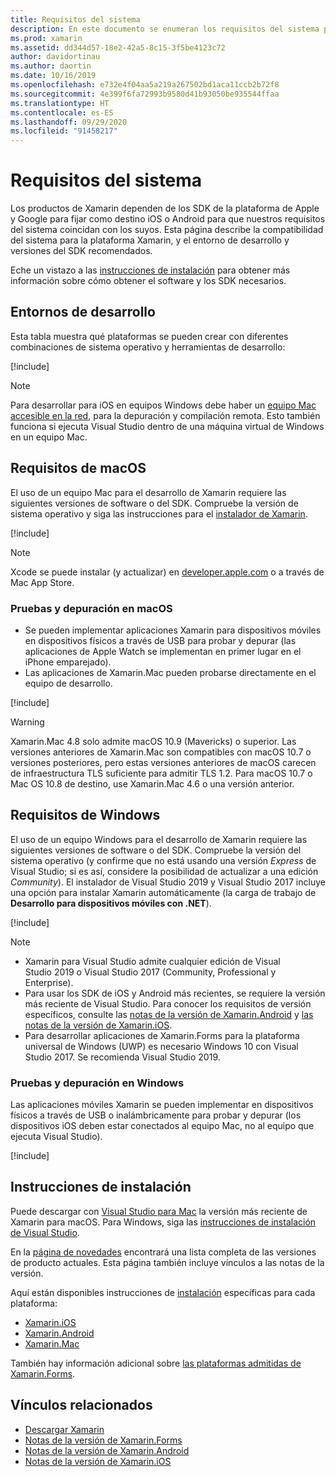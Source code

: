 ```yaml
---
title: Requisitos del sistema
description: En este documento se enumeran los requisitos del sistema para compilar aplicaciones con Xamarin en equipos Mac y Windows. Además, contiene vínculos a instrucciones de instalación.
ms.prod: xamarin
ms.assetid: dd344d57-18e2-42a5-8c15-3f5be4123c72
author: davidortinau
ms.author: daortin
ms.date: 10/16/2019
ms.openlocfilehash: e732e4f04aa5a219a267502bd1aca11ccb2b72f8
ms.sourcegitcommit: 4e399f6fa72993b9580d41b93050be935544ffaa
ms.translationtype: HT
ms.contentlocale: es-ES
ms.lasthandoff: 09/29/2020
ms.locfileid: "91458217"
---
```

# <a name="system-requirements"></a>Requisitos del sistema

Los productos de Xamarin dependen de los SDK de la plataforma de Apple y Google para fijar como destino iOS o Android para que nuestros requisitos del sistema coincidan con los suyos. Esta página describe la compatibilidad del sistema para la plataforma Xamarin, y el entorno de desarrollo y versiones del SDK recomendados.

Eche un vistazo a las [instrucciones de instalación](#installation-instructions) para obtener más información sobre cómo obtener el software y los SDK necesarios.

## <a name="development-environments"></a>Entornos de desarrollo

Esta tabla muestra qué plataformas se pueden crear con diferentes combinaciones de sistema operativo y herramientas de desarrollo:

[!include[](~/cross-platform/includes/development-environment.md)]

> [!NOTE]
> Para desarrollar para iOS en equipos Windows debe haber un [equipo Mac accesible en la red](~/ios/get-started/installation/windows/connecting-to-mac/index.md), para la depuración y compilación remota. Esto también funciona si ejecuta Visual Studio dentro de una máquina virtual de Windows en un equipo Mac.

## <a name="macos-requirements"></a>Requisitos de macOS

El uso de un equipo Mac para el desarrollo de Xamarin requiere las siguientes versiones de software o del SDK. Compruebe la versión de sistema operativo y siga las instrucciones para el [instalador de Xamarin](#installation-instructions).

[!include[](~/cross-platform/includes/macos-requirements.md)]

> [!NOTE]
> Xcode se puede instalar (y actualizar) en [developer.apple.com](https://developer.apple.com/xcode/download/) o a través de Mac App Store.

### <a name="testing--debugging-on-macos"></a>Pruebas y depuración en macOS

- Se pueden implementar aplicaciones Xamarin para dispositivos móviles en dispositivos físicos a través de USB para probar y depurar (las aplicaciones de Apple Watch se implementan en primer lugar en el iPhone emparejado).
- Las aplicaciones de Xamarin.Mac pueden probarse directamente en el equipo de desarrollo.

[!include[](~/cross-platform/includes/macos-testing.md)]

> [!WARNING]
> Xamarin.Mac 4.8 solo admite macOS 10.9 (Mavericks) o superior.
> Las versiones anteriores de Xamarin.Mac son compatibles con macOS 10.7 o versiones posteriores, pero estas versiones anteriores de macOS carecen de infraestructura TLS suficiente para admitir TLS 1.2. Para macOS 10.7 o Mac OS 10.8 de destino, use Xamarin.Mac 4.6 o una versión anterior.

## <a name="windows-requirements"></a>Requisitos de Windows

El uso de un equipo Windows para el desarrollo de Xamarin requiere las siguientes versiones de software o del SDK.
Compruebe la versión del sistema operativo (y confirme que no está usando una versión *Express* de Visual Studio; si es así, considere la posibilidad de actualizar a una edición *Community*).
El instalador de Visual Studio 2019 y Visual Studio 2017 incluye una opción para instalar Xamarin automáticamente (la carga de trabajo de **Desarrollo para dispositivos móviles con .NET**).

[!include[](~/cross-platform/includes/windows-requirements.md)]

> [!NOTE]
>
> - Xamarin para Visual Studio admite cualquier edición de Visual Studio 2019 o Visual Studio 2017 (Community, Professional y Enterprise).
> - Para usar los SDK de iOS y Android más recientes, se requiere la versión más reciente de Visual Studio. Para conocer los requisitos de versión específicos, consulte las [notas de la versión de Xamarin.Android](/xamarin/android/release-notes/) y [las notas de la versión de Xamarin.iOS](/xamarin/ios/release-notes/).
> - Para desarrollar aplicaciones de Xamarin.Forms para la plataforma universal de Windows (UWP) es necesario Windows 10 con Visual Studio 2017. Se recomienda Visual Studio 2019.

### <a name="testing--debugging-on-windows"></a>Pruebas y depuración en Windows

Las aplicaciones móviles Xamarin se pueden implementar en dispositivos físicos a través de USB o inalámbricamente para probar y depurar (los dispositivos iOS deben estar conectados al equipo Mac, no al equipo que ejecuta Visual Studio).

[!include[](~/cross-platform/includes/windows-testing.md)]

## <a name="installation-instructions"></a>Instrucciones de instalación

Puede descargar con [Visual Studio para Mac](/visualstudio/mac/installation) la versión más reciente de Xamarin para macOS. Para Windows, siga las [instrucciones de instalación de Visual Studio](/visualstudio/install/install-visual-studio).

En la [página de novedades](~/whats-new/index.yml) encontrará una lista completa de las versiones de producto actuales. Esta página también incluye vínculos a las notas de la versión.

Aquí están disponibles instrucciones de [instalación](~/get-started/installation/index.md) específicas para cada plataforma:

- [Xamarin.iOS](~/ios/get-started/installation/index.md)
- [Xamarin.Android](~/android/get-started/installation/index.md)
- [Xamarin.Mac](~/mac/get-started/installation.md)

También hay información adicional sobre [las plataformas admitidas de Xamarin.Forms](~/get-started/supported-platforms.md).

## <a name="related-links"></a>Vínculos relacionados

- [Descargar Xamarin](https://visualstudio.microsoft.com/xamarin/)
- [Notas de la versión de Xamarin.Forms](/xamarin/xamarin-forms/release-notes/)
- [Notas de la versión de Xamarin.Android](/xamarin/android/release-notes/)
- [Notas de la versión de Xamarin.iOS](/xamarin/ios/release-notes/)